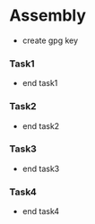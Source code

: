 # Assembly
- create gpg key

### Task1
- end task1

### Task2
- end task2

### Task3
- end task3

### Task4
- end task4
